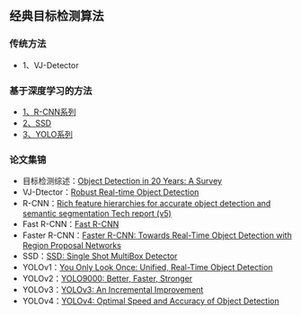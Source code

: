 ## 经典目标检测算法

### 传统方法
- 1、VJ-Detector
### 基于深度学习的方法
- [1、R-CNN系列](/二、机器学习基础/深度学习/4、目标检测网络/1、R-CNN系列)
- [2、SSD](/二、机器学习基础/深度学习/4、目标检测网络/2、SSD)
- [3、YOLO系列](/二、机器学习基础/深度学习/4、目标检测网络/3、YOLO系列)

### 论文集锦
- 目标检测综述：[Object Detection in 20 Years: A Survey](https://arxiv.org/pdf/1905.05055.pdf)
- VJ-Dtector：[Robust Real-time Object Detection](https://www.cs.cmu.edu/~efros/courses/AP06/Papers/viola-IJCV-01.pdf)
- R-CNN：[Rich feature hierarchies for accurate object detection and semantic segmentation Tech report (v5)](https://arxiv.org/pdf/1311.2524.pdf)
- Fast R-CNN：[Fast R-CNN](https://arxiv.org/pdf/1504.08083.pdf)
- Faster R-CNN：[Faster R-CNN: Towards Real-Time Object Detection with Region Proposal Networks](https://arxiv.org/pdf/1506.01497.pdf)
- SSD：[SSD: Single Shot MultiBox Detector](https://arxiv.org/pdf/1512.02325.pdf)
- YOLOv1：[You Only Look Once: Unified, Real-Time Object Detection](https://arxiv.org/pdf/1506.02640.pdf)
- YOLOv2：[YOLO9000: Better, Faster, Stronger](https://arxiv.org/pdf/1612.08242.pdf)
- YOLOv3：[YOLOv3: An Incremental Improvement](https://pjreddie.com/media/files/papers/YOLOv3.pdf)
- YOLOv4：[YOLOv4: Optimal Speed and Accuracy of Object Detection](https://arxiv.org/pdf/2004.10934.pdf)

